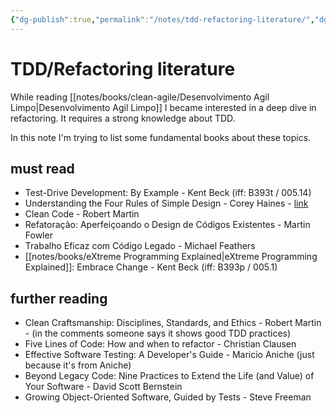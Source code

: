 ```yaml
---
{"dg-publish":true,"permalink":"/notes/tdd-refactoring-literature/","dgHomeLink":true,"dgPassFrontmatter":false,"dgShowBacklinks":true,"dgShowLocalGraph":true}
---
```


# TDD/Refactoring literature

While reading [[notes/books/clean-agile/Desenvolvimento Agil Limpo|Desenvolvimento Agil Limpo]] I became interested in a deep dive in refactoring. It requires a strong knowledge about TDD.

In this note I'm trying to list some fundamental books about these topics.

## must read

- Test-Drive Development: By Example - Kent Beck (iff: B393t / 005.14)
- Understanding the Four Rules of Simple Design - Corey Haines - [link](https://leanpub.com/4rulesofsimpledesign)
- Clean Code - Robert Martin
- Refatoração: Aperfeiçoando o Design de Códigos Existentes - Martin Fowler
- Trabalho Eficaz com Código Legado - Michael Feathers
- [[notes/books/eXtreme Programming Explained|eXtreme Programming Explained]]: Embrace Change - Kent Beck (iff: B393p / 005.1)


## further reading

- Clean Craftsmanship: Disciplines, Standards, and Ethics - Robert Martin - (in the comments someone says it shows good TDD practices)
- Five Lines of Code: How and when to refactor - Christian Clausen
- Effective Software Testing: A Developer's Guide - Maricio Aniche (just because it's from Aniche)
- Beyond Legacy Code: Nine Practices to Extend the Life (and Value) of Your Software - David Scott Bernstein
- Growing Object-Oriented Software, Guided by Tests - Steve Freeman